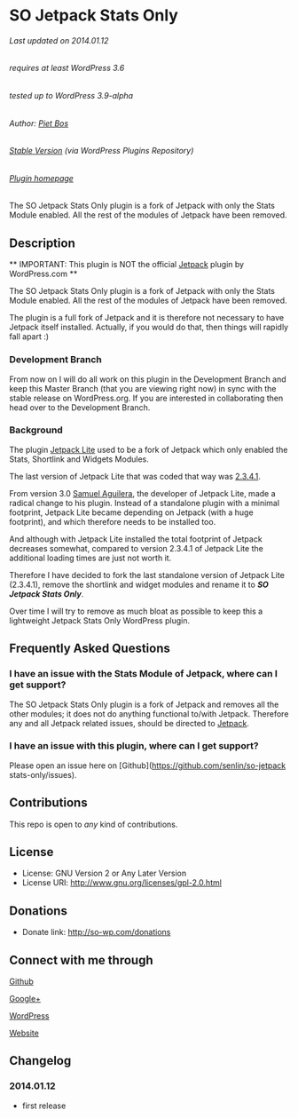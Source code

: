 # SO Jetpack Stats Only

###### Last updated on 2014.01.12
###### requires at least WordPress 3.6
###### tested up to WordPress 3.9-alpha
###### Author: [Piet Bos](https://github.com/senlin)
###### [Stable Version](http://wordpress.org/plugins/so-jetpack-stats-only) (via WordPress Plugins Repository)
###### [Plugin homepage](http://so-wp.com/?p=71)

The SO Jetpack Stats Only plugin is a fork of Jetpack with only the Stats Module enabled. All the rest of the modules of Jetpack have been removed.

## Description

** IMPORTANT: This plugin is NOT the official [Jetpack](http://jetpack.me/) plugin by WordPress.com **

The SO Jetpack Stats Only plugin is a fork of Jetpack with only the Stats Module enabled. All the rest of the modules of Jetpack have been removed. 

The plugin is a full fork of Jetpack and it is therefore not necessary to have Jetpack itself installed. Actually, if you would do that, then things will rapidly fall apart :)

### Development Branch

From now on I will do all work on this plugin in the Development Branch and keep this Master Branch (that you are viewing right now) in sync with the stable release on WordPress.org. If you are interested in collaborating then head over to the Development Branch.

### Background

The plugin [Jetpack Lite](http://wordpress.org/plugins/jetpack-lite/) used to be a fork of Jetpack which only enabled the Stats, Shortlink and Widgets Modules. 

The last version of Jetpack Lite that was coded that way was [2.3.4.1](http://wordpress.org/plugins/jetpack-lite/changelog/).

From version 3.0 [Samuel Aguilera](http://profiles.wordpress.org/samuelaguilera/), the developer of Jetpack Lite, made a radical change to his plugin. Instead of a standalone plugin with a minimal footprint, Jetpack Lite became depending on Jetpack (with a huge footprint), and which therefore needs to be installed too.

And although with Jetpack Lite installed the total footprint of Jetpack decreases somewhat, compared to version 2.3.4.1 of Jetpack Lite the additional loading times are just not worth it.

Therefore I have decided to fork the last standalone version of Jetpack Lite (2.3.4.1), remove the shortlink and widget modules and rename it to <strong><em>SO Jetpack Stats Only</em></strong>.

Over time I will try to remove as much bloat as possible to keep this a lightweight Jetpack Stats Only WordPress plugin.

## Frequently Asked Questions

### I have an issue with the Stats Module of Jetpack, where can I get support?

The SO Jetpack Stats Only plugin is a fork of Jetpack and removes all the other modules; it does not do anything functional to/with Jetpack. Therefore any and all Jetpack related issues, should be directed to [Jetpack](http://jetpack.me/support/wordpress-com-stats/).

### I have an issue with this plugin, where can I get support?

Please open an issue here on [Github](https://github.com/senlin/so-jetpack stats-only/issues).

## Contributions

This repo is open to _any_ kind of contributions.

## License

* License: GNU Version 2 or Any Later Version
* License URI: http://www.gnu.org/licenses/gpl-2.0.html

## Donations

* Donate link: http://so-wp.com/donations

## Connect with me through

[Github](https://github.com/senlin) 

[Google+](http://plus.google.com/+PietBos) 

[WordPress](http://profiles.wordpress.org/senlin/) 

[Website](http://senlinonline.com)

## Changelog

### 2014.01.12

* first release